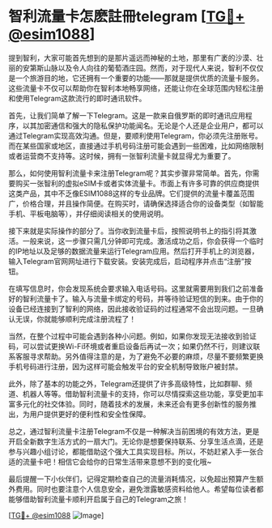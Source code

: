 # 智利流量卡怎麽註冊telegram [[TG💪+ @esim1088](https://t.me/s/esim1088)]

提到智利，大家可能首先想到的是那片遥远而神秘的土地，那里有广袤的沙漠、壮丽的安第斯山脉以及令人向往的葡萄酒庄园。然而，对于现代人来说，智利不仅仅是一个旅游目的地，它还拥有一个重要的功能——那就是提供优质的流量卡服务。这些流量卡不仅可以帮助你在智利本地畅享网络，还能让你在全球范围内轻松注册和使用Telegram这款流行的即时通讯软件。

首先，让我们简单了解一下Telegram。这是一款来自俄罗斯的即时通讯应用程序，以其加密通信和强大的隐私保护功能闻名。无论是个人还是企业用户，都可以通过Telegram实现高效沟通。但是，要顺利使用Telegram，你必须先注册账号。而在某些国家或地区，直接通过手机号码注册可能会遇到一些困难，比如网络限制或者运营商不支持等。这时候，拥有一张智利流量卡就显得尤为重要了。

那么，如何使用智利流量卡来注册Telegram呢？其实步骤非常简单。首先，你需要购买一张智利的虚拟eSIM卡或者实体流量卡。市面上有许多可靠的供应商提供这类产品，其中不乏像ESIM1088这样的专业品牌。它们提供的流量卡覆盖范围广，价格合理，并且操作简便。在购买时，请确保选择适合你的设备类型（如智能手机、平板电脑等），并仔细阅读相关的使用说明。

接下来就是实际操作的部分了。当你收到流量卡后，按照说明书上的指引将其激活。一般来说，这一步骤只需几分钟即可完成。激活成功之后，你会获得一个临时的IP地址以及足够的数据流量来运行Telegram应用。然后打开手机上的浏览器，输入Telegram官网网址进行下载安装。安装完成后，启动程序并点击“注册”按钮。

在填写信息时，你会发现系统会要求输入电话号码。这里就需要用到我们之前准备好的智利流量卡了。输入与流量卡绑定的号码，并等待验证短信的到来。由于你的设备已经连接到了智利的网络，因此接收验证码的过程通常不会出现问题。一旦确认无误，你就能够顺利完成注册流程了！

当然，在整个过程中可能会遇到各种小问题。例如，如果你发现无法接收到验证码，可以尝试更换Wi-Fi环境或者重启设备后再试一次；如果仍然不行，则建议联系客服寻求帮助。另外值得注意的是，为了避免不必要的麻烦，尽量不要频繁更换手机号码进行注册，因为这样可能会触发平台的安全机制导致账户被封禁。

此外，除了基本的功能之外，Telegram还提供了许多高级特性，比如群聊、频道、机器人等等。借助智利流量卡的支持，你可以尽情探索这些功能，享受更加丰富多元化的社交体验。同时，随着技术的发展，未来还会有更多创新性的服务推出，为用户提供更好的便利性和安全性保障。

总之，通过智利流量卡注册Telegram不仅是一种解决当前困境的有效方法，更是开启全新数字生活方式的一扇大门。无论你是想要保持联系、分享生活点滴，还是参与兴趣小组讨论，都能借助这个强大工具实现目标。所以，不妨赶紧入手一张合适的流量卡吧！相信它会给你的日常生活带来意想不到的变化哦~

最后提醒一下小伙伴们，记得定期检查自己的流量消耗情况，以免超出预算产生额外费用。同时也要注意个人信息安全，避免泄露敏感资料给他人。希望每位读者都能够借助智利流量卡顺利开启属于自己的Telegram之旅！

[[TG💪+ @esim1088](https://t.me/s/esim1088) ![Image](https://i.postimg.cc/4NQfJmqS/Snipaste-2025-05-13-00-14-12.png)]